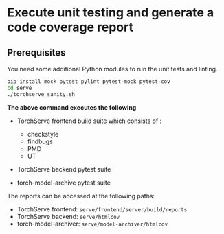 # Execute unit testing and generate a code coverage report

## Prerequisites

You need some additional Python modules to run the unit tests and linting.

```bash
pip install mock pytest pylint pytest-mock pytest-cov
cd serve
./torchserve_sanity.sh
```

**The above command executes the following**

* TorchServe frontend build suite which consists of :

  * checkstyle
  * findbugs
  * PMD
  * UT

* TorchServe backend pytest suite

* torch-model-archive pytest suite

The reports can be accessed at the following paths:

* TorchServe frontend: `serve/frontend/server/build/reports`
* TorchServe backend: `serve/htmlcov`
* torch-model-archiver: `serve/model-archiver/htmlcov`
